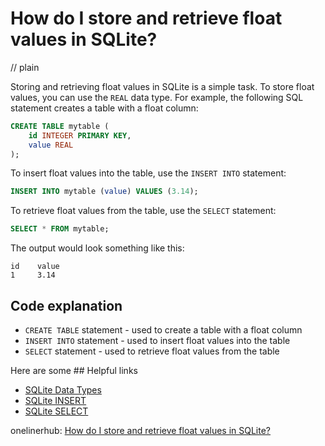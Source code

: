 # How do I store and retrieve float values in SQLite?
// plain

Storing and retrieving float values in SQLite is a simple task. To store float values, you can use the `REAL` data type. For example, the following SQL statement creates a table with a float column:

```sql
CREATE TABLE mytable (
    id INTEGER PRIMARY KEY,
    value REAL
);
```

To insert float values into the table, use the `INSERT INTO` statement:

```sql
INSERT INTO mytable (value) VALUES (3.14);
```

To retrieve float values from the table, use the `SELECT` statement:

```sql
SELECT * FROM mytable;
```

The output would look something like this:

```
id    value
1     3.14
```

## Code explanation


- `CREATE TABLE` statement - used to create a table with a float column
- `INSERT INTO` statement - used to insert float values into the table
- `SELECT` statement - used to retrieve float values from the table

Here are some ## Helpful links

- [SQLite Data Types](https://www.sqlitetutorial.net/sqlite-data-types/)
- [SQLite INSERT](https://www.sqlitetutorial.net/sqlite-insert/)
- [SQLite SELECT](https://www.sqlitetutorial.net/sqlite-select/)

onelinerhub: [How do I store and retrieve float values in SQLite?](https://onelinerhub.com/sqlite/how-do-i-store-and-retrieve-float-values-in-sqlite)